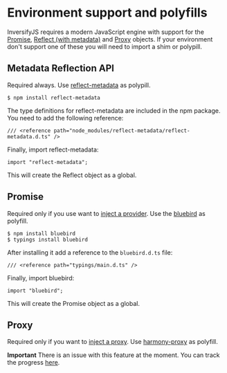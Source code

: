 # Environment support and polyfills

InversifyJS requires a modern JavaScript engine with support for the 
[Promise](https://developer.mozilla.org/en-US/docs/Web/JavaScript/Reference/Global_Objects/Promise), 
[Reflect (with metadata)](https://github.com/jonathandturner/decorators/blob/master/specs/metadata.md) and 
[Proxy](https://developer.mozilla.org/en-US/docs/Web/JavaScript/Reference/Global_Objects/Proxy) objects. 
If your environment don't support one of these you will need to import a shim or polypill.

## Metadata Reflection API
Required always. Use [reflect-metadata](https://www.npmjs.com/package/reflect-metadata) as polypill.
```
$ npm install reflect-metadata
```
The type definitions for reflect-metadata are included in the npm package. You need to add the following reference:
```
/// <reference path="node_modules/reflect-metadata/reflect-metadata.d.ts" />
```
Finally, import reflect-metadata:
```
import "reflect-metadata";
```
This will create the Reflect object as a global.

## Promise
Required only if you use want to 
[inject a provider](https://github.com/inversify/InversifyJS#injecting-a-provider-asynchronous-factory). 
Use the [bluebird](https://www.npmjs.com/package/bluebird) as polyfill.
```
$ npm install bluebird
$ typings install bluebird
```
After installing it add a reference to the `bluebird.d.ts` file:
```
/// <reference path="typings/main.d.ts" />
```
Finally, import bluebird:
```
import "bluebird";
```
This will create the Promise object as a global.

## Proxy
Required only if you want to [inject a proxy](https://github.com/inversify/InversifyJS#injecting-a-proxy). 
Use [harmony-proxy](https://www.npmjs.com/package/harmony-proxy) as polyfill.

**Important** There is an issue with this feature at the moment. 
You can track the progress [here](https://github.com/inversify/InversifyJS/issues/106).
